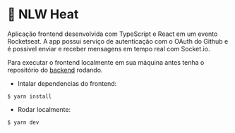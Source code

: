# 🚀 NLW Heat

Aplicação frontend desenvolvida com TypeScript e React em um evento Rocketseat. A app possui serviço de autenticação com o OAuth do Github e é possível enviar e receber mensagens em tempo real com Socket.io.

Para executar o frontend localmente em sua máquina antes tenha o repositório do <a href="https://github.com/brunohubner/heat-backend">backend</a> rodando.

- Intalar dependencias do frontend:
````
$ yarn install
````
- Rodar localmente:
````
$ yarn dev
````